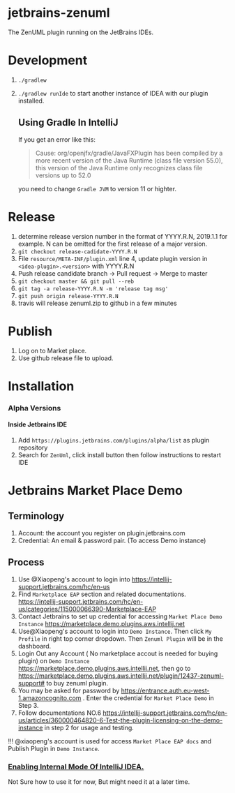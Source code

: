 # jetbrains-zenuml
The ZenUML plugin running on the JetBrains IDEs.

# Development
1. `./gradlew`
2. `./gradlew runIde` to start another instance of IDEA with our plugin installed.
    ## Using Gradle In IntelliJ
    If you get an error like this:
    > Cause: org/openjfx/gradle/JavaFXPlugin has been compiled by a more recent version of the Java Runtime (class file version 55.0), this version of the Java Runtime only recognizes class file versions up to 52.0

    you need to change `Gradle JVM` to version 11 or highter.


# Release
1. determine release version number in the format of YYYY.R.N, 2019.1.1 for example. N can be omitted for the first release of a major version.
1. `git checkout release-cadidate-YYYY.R.N`
1. File `resource/META-INF/plugin.xml` line 4, update plugin version in `<idea-plugin>.<version>` with YYYY.R.N
1. Push release candidate branch -> Pull request -> Merge to master
1. `git checkout master && git pull --reb`
1. `git tag -a release-YYYY.R.N -m 'release tag msg'`
1. `git push origin release-YYYY.R.N`
1. travis will release zenuml.zip to github in a few minutes

# Publish
1. Log on to Market place.
1. Use github release file to upload.

# Installation
### Alpha Versions
#### Inside Jetbrains IDE 
1. Add `https://plugins.jetbrains.com/plugins/alpha/list` as plugin repository
1. Search for `ZenUml`, click install button then follow instructions to restart IDE 

# Jetbrains Market Place Demo
## Terminology
1. Account: the account you register on plugin.jetbrains.com
1. Credential: An email & password pair. (To access Demo instance) 
## Process
1. Use @Xiaopeng's account to login into https://intellij-support.jetbrains.com/hc/en-us
1. Find `Marketplace EAP` section and related documentations. https://intellij-support.jetbrains.com/hc/en-us/categories/115000066390-Marketplace-EAP
1. Contact Jetbrains to set up credential for accessing `Market Place Demo Instance` https://marketplace.demo.plugins.aws.intellij.net 
1. Use@Xiaopeng's account to login into `Demo Instance`. Then click `My Profile` in right top corner dropdown. Then `Zenuml Plugin` will be in the dashboard.
1. Login Out any Account ( No marketplace accout is needed for buying plugin) on `Demo Instance` https://marketplace.demo.plugins.aws.intellij.net, then go to https://marketplace.demo.plugins.aws.intellij.net/plugin/12437-zenuml-support# to buy zenuml plugin.
1. You may be asked for password by https://entrance.auth.eu-west-1.amazoncognito.com . Enter the credential for `Market Place Demo` in Step 3.
1. Follow documentations NO.6 https://intellij-support.jetbrains.com/hc/en-us/articles/360000464820-6-Test-the-plugin-licensing-on-the-demo-instance in step 2 for usage and testing.

!!! @xiaopeng's account is used for access `Market Place EAP docs` and Publish Plugin in `Demo Instance`.


### [Enabling Internal Mode Of IntelliJ IDEA.](http://www.jetbrains.org/intellij/sdk/docs/reference_guide/internal_actions/enabling_internal.html)
Not Sure how to use it for  now, But might need it at a later time.